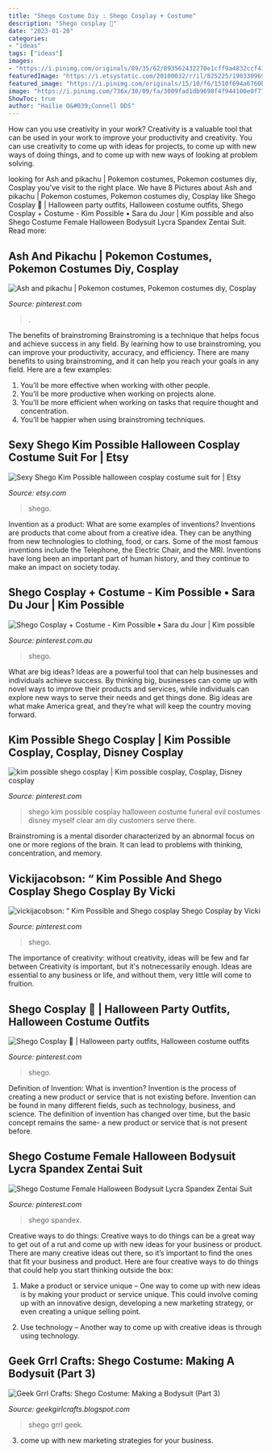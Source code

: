 ```yaml
---
title: "Shego Costume Diy : Shego Cosplay + Costume"
description: "Shego cosplay 💚"
date: "2023-01-20"
categories:
- "ideas"
tags: ["ideas"]
images:
- "https://i.pinimg.com/originals/89/35/62/893562432270e1cff9a4832ccf412e28.jpg"
featuredImage: "https://i.etsystatic.com/20100032/r/il/825225/1903309690/il_794xN.1903309690_gjhb.jpg"
featured_image: "https://i.pinimg.com/originals/15/10/f6/1510f694a6760bcf04a7c4eb59f256cb.png"
image: "https://i.pinimg.com/736x/30/09/fa/3009fad1db9698f4f944100e0f779c5b.jpg"
ShowToc: true
author: "Hailie O&#039;Connell DDS"
---
```



How can you use creativity in your work?
Creativity is a valuable tool that can be used in your work to improve your productivity and creativity. You can use creativity to come up with ideas for projects, to come up with new ways of doing things, and to come up with new ways of looking at problem solving.

	

		
looking for Ash and pikachu | Pokemon costumes, Pokemon costumes diy, Cosplay you've visit to the right place. We have 8 Pictures about Ash and pikachu | Pokemon costumes, Pokemon costumes diy, Cosplay like Shego Cosplay 💚 | Halloween party outfits, Halloween costume outfits, Shego Cosplay + Costume - Kim Possible • Sara du Jour | Kim possible and also Shego Costume Female Halloween Bodysuit Lycra Spandex Zentai Suit. Read more:
		
    
## Ash And Pikachu | Pokemon Costumes, Pokemon Costumes Diy, Cosplay

<img loading=lazy src="https://i.pinimg.com/736x/f6/6a/af/f66aaf0157ef267038e9ecfd9e375d65.jpg" onerror="this.onerror=null;this.src='https://tse4.mm.bing.net/th?id=OIP.RLZHN9KgEHpPeHWyN9WwlwHaJ3&amp;pid=15.1';" alt="Ash and pikachu | Pokemon costumes, Pokemon costumes diy, Cosplay">

_Source: pinterest.com_

>. 

	

The benefits of brainstroming
Brainstroming is a technique that helps focus and achieve success in any field. By learning how to use brainstroming, you can improve your productivity, accuracy, and efficiency. There are many benefits to using brainstroming, and it can help you reach your goals in any field. Here are a few examples:
1. You’ll be more effective when working with other people.
2. You’ll be more productive when working on projects alone.
3. You’ll be more efficient when working on tasks that require thought and concentration.
4. You’ll be happier when using brainstroming techniques.

    
## Sexy Shego Kim Possible Halloween Cosplay Costume Suit For | Etsy

<img loading=lazy src="https://i.etsystatic.com/20100032/r/il/825225/1903309690/il_794xN.1903309690_gjhb.jpg" onerror="this.onerror=null;this.src='https://tse2.mm.bing.net/th?id=OIP.GtguRtBHVZsPiKWREMCHnAHaHw&amp;pid=15.1';" alt="Sexy Shego Kim Possible halloween cosplay costume suit for | Etsy">

_Source: etsy.com_

>shego. 

	

Invention as a product: What are some examples of inventions?
Inventions are products that come about from a creative idea. They can be anything from new technologies to clothing, food, or cars. Some of the most famous inventions include the Telephone, the Electric Chair, and the MRI. Inventions have long been an important part of human history, and they continue to make an impact on society today.

    
## Shego Cosplay + Costume - Kim Possible • Sara Du Jour | Kim Possible

<img loading=lazy src="https://i.pinimg.com/originals/ab/11/01/ab1101a71e6862b63efef191817b887f.jpg" onerror="this.onerror=null;this.src='https://tse4.mm.bing.net/th?id=OIP.IT8hMCEmY56DHAFNMmr6PwHaJ4&amp;pid=15.1';" alt="Shego Cosplay + Costume - Kim Possible • Sara du Jour | Kim possible">

_Source: pinterest.com.au_

>shego. 

	

What are big ideas?
Ideas are a powerful tool that can help businesses and individuals achieve success. By thinking big, businesses can come up with novel ways to improve their products and services, while individuals can explore new ways to serve their needs and get things done. Big ideas are what make America great, and they’re what will keep the country moving forward.

    
## Kim Possible Shego Cosplay | Kim Possible Cosplay, Cosplay, Disney Cosplay

<img loading=lazy src="https://i.pinimg.com/originals/89/35/62/893562432270e1cff9a4832ccf412e28.jpg" onerror="this.onerror=null;this.src='https://tse2.mm.bing.net/th?id=OIP.JYgzHZOP5S3Ji29PUq46mAHaLE&amp;pid=15.1';" alt="kim possible shego cosplay | Kim possible cosplay, Cosplay, Disney cosplay">

_Source: pinterest.com_

>shego kim possible cosplay halloween costume funeral evil costumes disney myself clear am diy customers serve there. 

	

Brainstroming is a mental disorder characterized by an abnormal focus on one or more regions of the brain. It can lead to problems with thinking, concentration, and memory.

    
## Vickijacobson: “ Kim Possible And Shego Cosplay Shego Cosplay By Vicki

<img loading=lazy src="https://i.pinimg.com/originals/15/10/f6/1510f694a6760bcf04a7c4eb59f256cb.png" onerror="this.onerror=null;this.src='https://tse3.mm.bing.net/th?id=OIP.AA-ux_RuDK2cNYpY8sT-fgHaLH&amp;pid=15.1';" alt="vickijacobson: “ Kim Possible and Shego cosplay Shego Cosplay by Vicki">

_Source: pinterest.com_

>shego. 

	

The importance of creativity: without creativity, ideas will be few and far between
Creativity is important, but it's notnecessarily enough. Ideas are essential to any business or life, and without them, very little will come to fruition.

    
## Shego Cosplay 💚 | Halloween Party Outfits, Halloween Costume Outfits

<img loading=lazy src="https://i.pinimg.com/originals/08/db/c9/08dbc91c5aca22ba4f742c39851681d4.jpg" onerror="this.onerror=null;this.src='https://tse3.mm.bing.net/th?id=OIP.Jew4HGLcL_t6vQqHbtbJzQHaI2&amp;pid=15.1';" alt="Shego Cosplay 💚 | Halloween party outfits, Halloween costume outfits">

_Source: pinterest.com_

>shego. 

	

Definition of Invention: What is invention?
Invention is the process of creating a new product or service that is not existing before. Invention can be found in many different fields, such as technology, business, and science. The definition of invention has changed over time, but the basic concept remains the same- a new product or service that is not present before.

    
## Shego Costume Female Halloween Bodysuit Lycra Spandex Zentai Suit

<img loading=lazy src="https://i.pinimg.com/736x/30/09/fa/3009fad1db9698f4f944100e0f779c5b.jpg" onerror="this.onerror=null;this.src='https://tse4.mm.bing.net/th?id=OIP.0Xft7M2xsNpNc1PPQeeP2QHaKp&amp;pid=15.1';" alt="Shego Costume Female Halloween Bodysuit Lycra Spandex Zentai Suit">

_Source: pinterest.com_

>shego spandex. 

	

Creative ways to do things:
Creative ways to do things can be a great way to get out of a rut and come up with new ideas for your business or product. There are many creative ideas out there, so it’s important to find the ones that fit your business and product. Here are four creative ways to do things that could help you start thinking outside the box:
1. Make a product or service unique – One way to come up with new ideas is by making your product or service unique. This could involve coming up with an innovative design, developing a new marketing strategy, or even creating a unique selling point.

2. Use technology – Another way to come up with creative ideas is through using technology.

    
## Geek Grrl Crafts: Shego Costume: Making A Bodysuit (Part 3)

<img loading=lazy src="https://lh3.googleusercontent.com/-4oCPahrOpsg/VxRptQNdObI/AAAAAAAANzw/FSCysTTazAw/s640/blogger-image--1985462043.jpg" onerror="this.onerror=null;this.src='https://tse2.mm.bing.net/th?id=OIP.KlftuSZ19evlKX96aY8_fgAAAA&amp;pid=15.1';" alt="Geek Grrl Crafts: Shego Costume: Making a Bodysuit (Part 3)">

_Source: geekgirlcrafts.blogspot.com_

>shego grrl geek. 

	

3. come up with new marketing strategies for your business.

